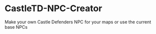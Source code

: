 # CastleTD-NPC-Creator

Make your own Castle Defenders NPC for your maps or use the current base NPCs
